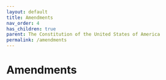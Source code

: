 ```yaml
---
layout: default
title: Amendments
nav_order: 4
has_children: true
parent: The Constitution of the United States of America
permalink: /amendments
---
```


# Amendments